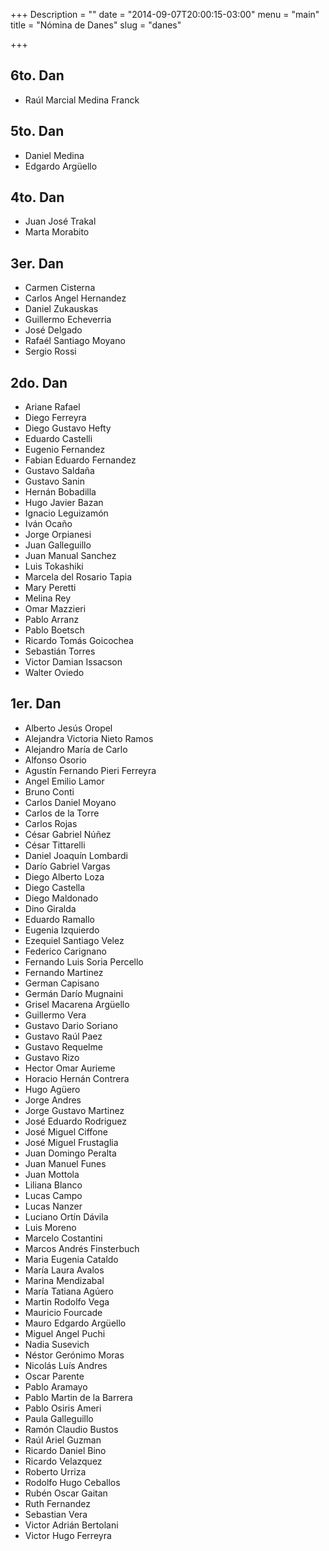 +++
Description = ""
date = "2014-09-07T20:00:15-03:00"
menu = "main"
title = "Nómina de Danes"
slug = "danes"

+++


6to. Dan
--------

 * Raúl Marcial Medina Franck


5to. Dan
--------

 * Daniel Medina
 * Edgardo Argüello


4to. Dan
--------

 * Juan José Trakal
 * Marta Morabito


3er. Dan
--------

 * Carmen Cisterna
 * Carlos Angel Hernandez
 * Daniel Zukauskas
 * Guillermo Echeverria
 * José Delgado
 * Rafaél Santiago Moyano
 * Sergio Rossi

2do. Dan
--------

 * Ariane Rafael
 * Diego Ferreyra
 * Diego Gustavo Hefty
 * Eduardo Castelli
 * Eugenio Fernandez
 * Fabian Eduardo Fernandez
 * Gustavo Saldaña
 * Gustavo Sanin
 * Hernán Bobadilla
 * Hugo Javier Bazan
 * Ignacio Leguizamón
 * Iván Ocaño
 * Jorge Orpianesi
 * Juan Galleguillo
 * Juan Manual Sanchez
 * Luis Tokashiki
 * Marcela del Rosario Tapia
 * Mary Peretti
 * Melina Rey
 * Omar Mazzieri
 * Pablo Arranz
 * Pablo Boetsch
 * Ricardo Tomás Goicochea
 * Sebastián Torres
 * Victor Damian Issacson
 * Walter Oviedo


1er. Dan
--------

 * Alberto Jesús Oropel
 * Alejandra Victoria Nieto Ramos
 * Alejandro María de Carlo
 * Alfonso Osorio
 * Agustín Fernando Pieri Ferreyra
 * Angel Emilio Lamor
 * Bruno Conti
 * Carlos Daniel Moyano
 * Carlos de la Torre
 * Carlos Rojas
 * César Gabriel Núñez
 * César Tittarelli
 * Daniel Joaquín Lombardi
 * Darío Gabriel Vargas
 * Diego Alberto Loza
 * Diego Castella
 * Diego Maldonado
 * Dino Giralda
 * Eduardo Ramallo
 * Eugenia Izquierdo
 * Ezequiel Santiago Velez
 * Federico Carignano
 * Fernando Luis Soria Percello
 * Fernando Martinez
 * German Capisano
 * Germán Darío Mugnaini
 * Grisel Macarena Argüello
 * Guillermo Vera
 * Gustavo Dario Soriano
 * Gustavo Raúl Paez
 * Gustavo Requelme
 * Gustavo Rizo
 * Hector Omar Aurieme
 * Horacio Hernán Contrera
 * Hugo Agüero
 * Jorge Andres
 * Jorge Gustavo Martinez
 * José Eduardo Rodriguez
 * José Miguel Ciffone
 * José Miguel Frustaglia
 * Juan Domingo Peralta
 * Juan Manuel Funes
 * Juan Mottola
 * Liliana Blanco
 * Lucas Campo
 * Lucas Nanzer
 * Luciano Ortín Dávila
 * Luis Moreno
 * Marcelo Costantini
 * Marcos Andrés Finsterbuch
 * Maria Eugenia Cataldo
 * María Laura Avalos
 * Marina Mendizabal
 * María Tatiana Agúero
 * Martin Rodolfo Vega
 * Mauricio Fourcade
 * Mauro Edgardo Argüello
 * Miguel Angel Puchi
 * Nadia Susevich
 * Néstor Gerónimo Moras
 * Nicolás Luís Andres
 * Oscar Parente
 * Pablo Aramayo
 * Pablo Martin de la Barrera
 * Pablo Osiris Ameri
 * Paula Galleguillo
 * Ramón Claudio Bustos
 * Raúl Ariel Guzman
 * Ricardo Daniel Bino
 * Ricardo Velazquez
 * Roberto Urriza
 * Rodolfo Hugo Ceballos
 * Rubén Oscar Gaitan
 * Ruth Fernandez
 * Sebastian Vera
 * Victor Adrián Bertolani
 * Victor Hugo Ferreyra
